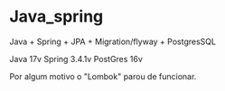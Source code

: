 # Java_spring
Java + Spring + JPA + Migration/flyway + PostgresSQL 

Java 17v
Spring 3.4.1v 
PostGres 16v 

Por algum motivo o "Lombok" parou de funcionar.

